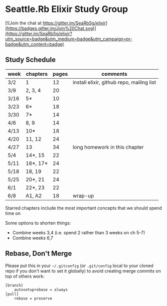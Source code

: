 # Seattle.Rb Elixir Study Group

[![Join the chat at https://gitter.im/SeaRbSg/elixir](https://badges.gitter.im/Join%20Chat.svg)](https://gitter.im/SeaRbSg/elixir?utm_source=badge&utm_medium=badge&utm_campaign=pr-badge&utm_content=badge)

## Study Schedule

week | chapters   | pages | comments
-----|------------|-------|---------
3/2  | 1          | 12    | install elixir, github repo, mailing list
3/9  | 2, 3, 4    | 20    |
3/16 | 5\*        | 10    |
3/23 | 6\*        | 18    |
3/30 | 7\*        | 14    |
4/6  | 8, 9       | 14    |
4/13 | 10\*       | 18    |
4/20 | 11, 12     | 24    |
4/27 | 13         | 34    | long homework in this chapter
5/4  | 14\*, 15   | 22    |
5/11 | 16\*, 17\* | 24    |
5/18 | 18, 19     | 22    |
5/25 | 20\*, 21   | 24    |
6/1  | 22\*, 23   | 22    |
6/8  | A1, A2     | 18    | wrap-up

Starred chapters include the most important concepts that we should spend time on

Some options to shorten things:

- Combine weeks 3,4 (i.e. spend 2 rather than 3 weeks on ch 5-7)
- Combine weeks 6,7

## Rebase, Don't Merge

Please put this in your `~/.gitconfig` (or `.git/config` local to your
cloned repo if you don't want to set it globally) to avoid creating
merge commits on top of others work:

```
[branch]
	autosetuprebase = always
[pull]
	rebase = preserve
```
